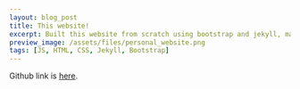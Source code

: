 ```yaml
---
layout: blog_post
title: This website!
excerpt: Built this website from scratch using bootstrap and jekyll, marking my first real dive into frontend.
preview_image: /assets/files/personal_website.png
tags: [JS, HTML, CSS, Jekyll, Bootstrap]
---
```


Github link is [here](https://github.com/kyranstar/kyranadams.github.io).